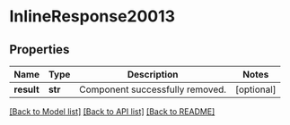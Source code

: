 # InlineResponse20013

## Properties
Name | Type | Description | Notes
------------ | ------------- | ------------- | -------------
**result** | **str** | Component successfully removed. | [optional] 

[[Back to Model list]](../README.md#documentation-for-models) [[Back to API list]](../README.md#documentation-for-api-endpoints) [[Back to README]](../README.md)

